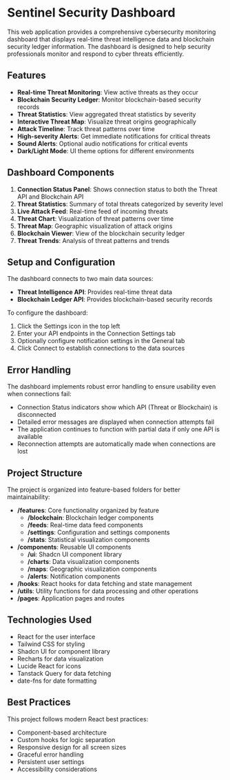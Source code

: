 
# Sentinel Security Dashboard

This web application provides a comprehensive cybersecurity monitoring dashboard that displays real-time threat intelligence data and blockchain security ledger information. The dashboard is designed to help security professionals monitor and respond to cyber threats efficiently.

## Features

- **Real-time Threat Monitoring**: View active threats as they occur
- **Blockchain Security Ledger**: Monitor blockchain-based security records
- **Threat Statistics**: View aggregated threat statistics by severity
- **Interactive Threat Map**: Visualize threat origins geographically
- **Attack Timeline**: Track threat patterns over time
- **High-severity Alerts**: Get immediate notifications for critical threats
- **Sound Alerts**: Optional audio notifications for critical events
- **Dark/Light Mode**: UI theme options for different environments

## Dashboard Components

1. **Connection Status Panel**: Shows connection status to both the Threat API and Blockchain API
2. **Threat Statistics**: Summary of total threats categorized by severity level
3. **Live Attack Feed**: Real-time feed of incoming threats
4. **Threat Chart**: Visualization of threat patterns over time
5. **Threat Map**: Geographic visualization of attack origins
6. **Blockchain Viewer**: View of the blockchain security ledger
7. **Threat Trends**: Analysis of threat patterns and trends

## Setup and Configuration

The dashboard connects to two main data sources:
- **Threat Intelligence API**: Provides real-time threat data
- **Blockchain Ledger API**: Provides blockchain-based security records

To configure the dashboard:
1. Click the Settings icon in the top left
2. Enter your API endpoints in the Connection Settings tab
3. Optionally configure notification settings in the General tab
4. Click Connect to establish connections to the data sources

## Error Handling

The dashboard implements robust error handling to ensure usability even when connections fail:
- Connection Status indicators show which API (Threat or Blockchain) is disconnected
- Detailed error messages are displayed when connection attempts fail
- The application continues to function with partial data if only one API is available
- Reconnection attempts are automatically made when connections are lost

## Project Structure

The project is organized into feature-based folders for better maintainability:

- **/features**: Core functionality organized by feature
  - **/blockchain**: Blockchain ledger components
  - **/feeds**: Real-time data feed components
  - **/settings**: Configuration and settings components
  - **/stats**: Statistical visualization components
- **/components**: Reusable UI components
  - **/ui**: Shadcn UI component library
  - **/charts**: Data visualization components
  - **/maps**: Geographic visualization components
  - **/alerts**: Notification components
- **/hooks**: React hooks for data fetching and state management
- **/utils**: Utility functions for data processing and other operations
- **/pages**: Application pages and routes

## Technologies Used

- React for the user interface
- Tailwind CSS for styling
- Shadcn UI for component library
- Recharts for data visualization
- Lucide React for icons
- Tanstack Query for data fetching
- date-fns for date formatting

## Best Practices

This project follows modern React best practices:
- Component-based architecture
- Custom hooks for logic separation
- Responsive design for all screen sizes
- Graceful error handling
- Persistent user settings
- Accessibility considerations
